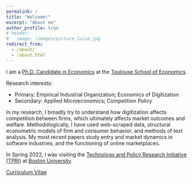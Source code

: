 ```yaml
---
permalink: /
title: "Welcome!"
excerpt: "About me"
author_profile: true
# header:
#   image: /images/picture_luise.jpg 
redirect_from: 
  - /about/
  - /about.html
---
```



I am a [Ph.D. Candidate in Economics](https://www.tse-fr.eu/people/luise-eisfeld) at the [Toulouse School of Economics](https://www.tse-fr.eu). 

Research interests: 
* Primary: Empirical Industrial Organization; Economics of Digitization
* Secondary: Applied Microeconomics; Competition Policy

In my research, I broadly try to understand how digitization affects competition between firms, which ultimately affects market outcomes and welfare. Methodologically, I have used web-scraped data, structural econometric models of firm and consumer behavior, and methods of text analysis. My most recent papers study entry and market dynamics in software industries, and the functioning of online marketplaces.

In Spring 2022, I was visiting the [Technology and Policy Research Initiative (TPRI)](https://sites.bu.edu/tpri/) at [Boston University](https://www.bu.edu).

[Curriculum Vitae](https://luiseeisfeld.github.io/assets/docs/CV_Eisfeld.pdf) 


